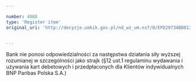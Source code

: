 ```yaml
---

number: 4868
type: 'Register item'
original_uri: 'http://decyzje.uokik.gov.pl/nd_wz_um.nsf/0/EFD29734BD0123B6C1257B8A0025D0FF?OpenDocument'


---
```


Bank nie ponosi odpowiedzialności za następstwa działania siły wyższej rozumianej w szczególności jako strajk (§12 ust.1 regulaminu wydawania i używania kart debetowych i przedpłaconych dla Klientów indywidualnych BNP Paribas Polska S.A.)
